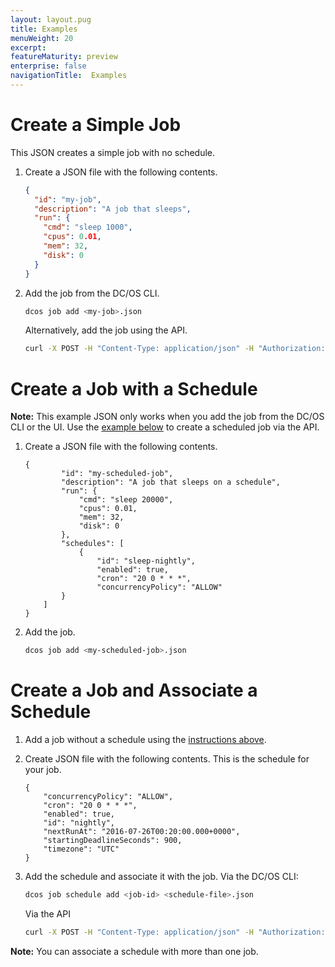 ```yaml
---
layout: layout.pug
title: Examples
menuWeight: 20
excerpt:
featureMaturity: preview
enterprise: false
navigationTitle:  Examples
---
```


<!-- This source repo for this topic is https://github.com/dcos/dcos-docs -->


<a name="create-job"></a>
# Create a Simple Job

This JSON creates a simple job with no schedule.

1. Create a JSON file with the following contents. 
    ```json
    {
      "id": "my-job",
      "description": "A job that sleeps",
      "run": {
        "cmd": "sleep 1000",
        "cpus": 0.01,
        "mem": 32,
        "disk": 0
      }
    }
    ```

1. Add the job from the DC/OS CLI.
    ```bash
    dcos job add <my-job>.json
    ```
    
    Alternatively, add the job using the API.
    ```bash
    curl -X POST -H "Content-Type: application/json" -H "Authorization: token=$(dcos config show core.dcos_acs_token)" $(dcos config show core.dcos_url)/service/metronome/v1/jobs -d@/Users/<your-username>/<myjob>.json
    ```

# Create a Job with a Schedule
**Note:** This example JSON only works when you add the job from the DC/OS CLI or the UI. Use the [example below](#schedule-with-api) to create a scheduled job via the API.

1. Create a JSON file with the following contents.
    ```
    {
            "id": "my-scheduled-job",
            "description": "A job that sleeps on a schedule",
            "run": {
                "cmd": "sleep 20000",
                "cpus": 0.01,
                "mem": 32,
                "disk": 0
            },
            "schedules": [
                {
                    "id": "sleep-nightly",
                    "enabled": true,
                    "cron": "20 0 * * *",
                    "concurrencyPolicy": "ALLOW"
            }
        ]
    }
    ```

1. Add the job.
    ```bash
    dcos job add <my-scheduled-job>.json
    ```
   
<a name="schedule-with-api"></a>

# Create a Job and Associate a Schedule

1. Add a job without a schedule using the [instructions above](#create-job).

1. Create JSON file with the following contents. This is the schedule for your job.

    ```
    {
        "concurrencyPolicy": "ALLOW",
        "cron": "20 0 * * *",
        "enabled": true,
        "id": "nightly",
        "nextRunAt": "2016-07-26T00:20:00.000+0000",
        "startingDeadlineSeconds": 900,
        "timezone": "UTC"
    }
    ```

1. Add the schedule and associate it with the job.
    Via the DC/OS CLI:
    ```bash
    dcos job schedule add <job-id> <schedule-file>.json
    ```

    Via the API
    ```bash
    curl -X POST -H "Content-Type: application/json" -H "Authorization: token=$(dcos config show core.dcos_acs_token)" $(dcos config show core.dcos_url)/service/metronome/v1/jobs/<job-id>/schedules -d@/Users/<your-username>/<schedule-file>.json
    ```
    
**Note:** You can associate a schedule with more than one job.
